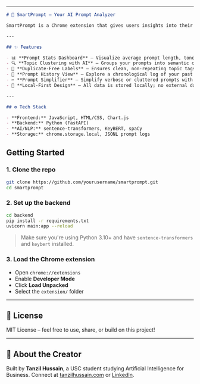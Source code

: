 
---

````markdown
# 🧠 SmartPrompt – Your AI Prompt Analyzer

SmartPrompt is a Chrome extension that gives users insights into their ChatGPT prompt behavior. It tracks prompt history, analyzes tone, verbosity, and repetition, and clusters your most common prompt topics using AI.

---

## ✨ Features

- 📊 **Prompt Stats Dashboard** – Visualize average prompt length, tone, verbosity, and repetition trends.
- 🔍 **Topic Clustering with AI** – Groups your prompts into semantic clusters using sentence-transformers and auto-labels them with relevant keywords using KeyBERT.
- 🚫 **Duplicate-Free Labels** – Ensures clean, non-repeating topic tags across clusters.
- 📅 **Prompt History View** – Explore a chronological log of your past prompts, grouped by day.
- ✂️ **Prompt Simplifier** – Simplify verbose or cluttered prompts with one click.
- 🔌 **Local-First Design** – All data is stored locally; no external data sharing.

---

## ⚙️ Tech Stack

- **Frontend:** JavaScript, HTML/CSS, Chart.js
- **Backend:** Python (FastAPI)
- **AI/NLP:** sentence-transformers, KeyBERT, spaCy
- **Storage:** chrome.storage.local, JSONL prompt logs

````

## Getting Started

### 1. Clone the repo

```bash
git clone https://github.com/yourusername/smartprompt.git
cd smartprompt
```

### 2. Set up the backend

```bash
cd backend
pip install -r requirements.txt
uvicorn main:app --reload
```

> Make sure you're using Python 3.10+ and have `sentence-transformers` and `keybert` installed.

### 3. Load the Chrome extension

* Open `chrome://extensions`
* Enable **Developer Mode**
* Click **Load Unpacked**
* Select the `extension/` folder

---

## 📝 License

MIT License – feel free to use, share, or build on this project!

---

## 👋 About the Creator

Built by **Tanzil Hussain**, a USC student studying Artificial Intelligence for Business.
Connect at [tanzilhussain.com](https://tanzilhussain.com) or [LinkedIn](https://linkedin.com/in/tanzilhussain).


```
